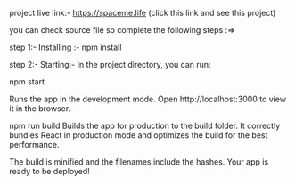 
project live link:- https://spaceme.life
(click this link and see this project)


you can check source file so complete the following steps :=>

step 1:- Installing :-
npm install


step 2:-  Starting:- 
In the project directory, you can run:

npm start

Runs the app in the development mode.
Open http://localhost:3000 to view it in the browser.



npm run build
Builds the app for production to the build folder.
It correctly bundles React in production mode and optimizes the build for the best performance.

The build is minified and the filenames include the hashes.
Your app is ready to be deployed!
